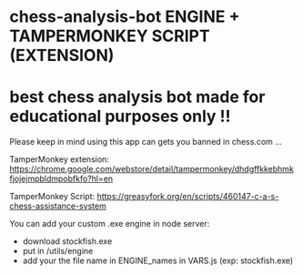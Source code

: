 # chess-analysis-bot ENGINE + TAMPERMONKEY SCRIPT (EXTENSION)
# best chess analysis bot made for educational purposes only !!

Please keep in mind using this app can gets you banned in chess.com ...

TamperMonkey extension:
https://chrome.google.com/webstore/detail/tampermonkey/dhdgffkkebhmkfjojejmpbldmpobfkfo?hl=en

TamperMonkey Script:
https://greasyfork.org/en/scripts/460147-c-a-s-chess-assistance-system


You can add your custom .exe engine in node server:
- download stockfish.exe
- put in /utils/engine
- add your the file name in ENGINE_names in VARS.js (exp: stockfish.exe)
